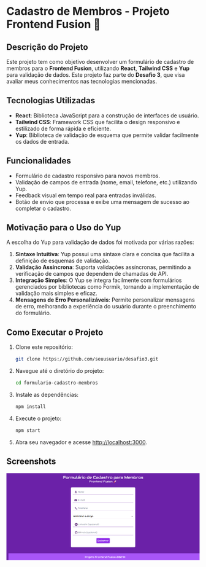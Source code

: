# Cadastro de Membros - Projeto Frontend Fusion 🚀

## Descrição do Projeto

Este projeto tem como objetivo desenvolver um formulário de cadastro de membros para o **Frontend Fusion**, utilizando **React**, **Tailwind CSS** e **Yup** para validação de dados. Este projeto faz parte do **Desafio 3**, que visa avaliar meus conhecimentos nas tecnologias mencionadas.

## Tecnologias Utilizadas

- **React**: Biblioteca JavaScript para a construção de interfaces de usuário.
- **Tailwind CSS**: Framework CSS que facilita o design responsivo e estilizado de forma rápida e eficiente.
- **Yup**: Biblioteca de validação de esquema que permite validar facilmente os dados de entrada.

## Funcionalidades

- Formulário de cadastro responsivo para novos membros.
- Validação de campos de entrada (nome, email, telefone, etc.) utilizando Yup.
- Feedback visual em tempo real para entradas inválidas.
- Botão de envio que processa e exibe uma mensagem de sucesso ao completar o cadastro.

## Motivação para o Uso do Yup

A escolha do Yup para validação de dados foi motivada por várias razões:

1. **Sintaxe Intuitiva**: Yup possui uma sintaxe clara e concisa que facilita a definição de esquemas de validação.
2. **Validação Assíncrona**: Suporta validações assíncronas, permitindo a verificação de campos que dependem de chamadas de API.
3. **Integração Simples**: O Yup se integra facilmente com formulários gerenciados por bibliotecas como Formik, tornando a implementação de validação mais simples e eficaz.
4. **Mensagens de Erro Personalizáveis**: Permite personalizar mensagens de erro, melhorando a experiência do usuário durante o preenchimento do formulário.

## Como Executar o Projeto

1. Clone este repositório:
   ```bash
   git clone https://github.com/seuusuario/desafio3.git
   ```
   
2. Navegue até o diretório do projeto:
   ```bash
   cd formulario-cadastro-membros
   ```

3. Instale as dependências:
   ```bash
   npm install
   ```

4. Execute o projeto:
   ```bash
   npm start
   ```

5. Abra seu navegador e acesse [http://localhost:3000](http://localhost:3000).

## Screenshots

![Formulário de Cadastro de Membros da Frontend Fusion](./public/formulario-cadastro-membros.png)